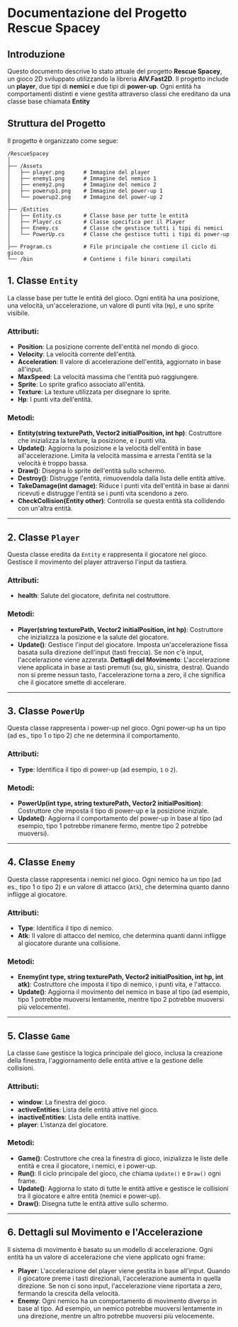 ﻿# Documentazione del Progetto Rescue Spacey

## Introduzione

Questo documento descrive lo stato attuale del progetto **Rescue Spacey**, un gioco 2D sviluppato utilizzando la libreria **AIV.Fast2D**. Il progetto include un **player**, due tipi di **nemici** e due tipi di **power-up**. Ogni entità ha comportamenti distinti e viene gestita attraverso classi che ereditano da una classe base chiamata **Entity**


## Struttura del Progetto

Il progetto è organizzato come segue:

```
/RescueSpacey
│
├── /Assets
│   ├── player.png      # Immagine del player
│   ├── enemy1.png      # Immagine del nemico 1
│   ├── enemy2.png      # Immagine del nemico 2
│   ├── powerup1.png    # Immagine del power-up 1
│   └── powerup2.png    # Immagine del power-up 2
│
├── /Entities
│   ├── Entity.cs       # Classe base per tutte le entità
│   ├── Player.cs       # Classe specifica per il Player
│   ├── Enemy.cs        # Classe che gestisce tutti i tipi di nemici
│   └── PowerUp.cs      # Classe che gestisce tutti i tipi di power-up
│
├── Program.cs          # File principale che contiene il ciclo di gioco
└── /bin                # Contiene i file binari compilati
```

## 1\. **Classe `Entity`**

La classe base per tutte le entità del gioco. Ogni entità ha una posizione, una velocità, un'accelerazione, un valore di punti vita (`Hp`), e uno sprite visibile.

### Attributi:

-   **Position**: La posizione corrente dell'entità nel mondo di gioco.
-   **Velocity**: La velocità corrente dell'entità.
-   **Acceleration**: Il valore di accelerazione dell'entità, aggiornato in base all'input.
-   **MaxSpeed**: La velocità massima che l'entità può raggiungere.
-   **Sprite**: Lo sprite grafico associato all'entità.
-   **Texture**: La texture utilizzata per disegnare lo sprite.
-   **Hp**: I punti vita dell'entità.

### Metodi:

-   **Entity(string texturePath, Vector2 initialPosition, int hp)**: Costruttore che inizializza la texture, la posizione, e i punti vita.
-   **Update()**: Aggiorna la posizione e la velocità dell'entità in base all'accelerazione. Limita la velocità massima e arresta l'entità se la velocità è troppo bassa.
-   **Draw()**: Disegna lo sprite dell'entità sullo schermo.
-   **Destroy()**: Distrugge l'entità, rimuovendola dalla lista delle entità attive.
-   **TakeDamage(int damage)**: Riduce i punti vita dell'entità in base ai danni ricevuti e distrugge l'entità se i punti vita scendono a zero.
-   **CheckCollision(Entity other)**: Controlla se questa entità sta collidendo con un'altra entità.
* * *

## 2\. **Classe `Player`**

Questa classe eredita da `Entity` e rappresenta il giocatore nel gioco. Gestisce il movimento del player attraverso l'input da tastiera.

### Attributi:

-   **health**: Salute del giocatore, definita nel costruttore.

### Metodi:

-   **Player(string texturePath, Vector2 initialPosition, int hp)**: Costruttore che inizializza la posizione e la salute del giocatore.
-   **Update()**: Gestisce l'input del giocatore. Imposta un'accelerazione fissa basata sulla direzione dell'input (tasti freccia). Se non c'è input, l'accelerazione viene azzerata.
**Dettagli del Movimento**: L'accelerazione viene applicata in base ai tasti premuti (su, giù, sinistra, destra). Quando non si preme nessun tasto, l'accelerazione torna a zero, il che significa che il giocatore smette di accelerare.

* * *

## 3\. **Classe `PowerUp`**

Questa classe rappresenta i power-up nel gioco. Ogni power-up ha un tipo (ad es., tipo 1 o tipo 2) che ne determina il comportamento.

### Attributi:

-   **Type**: Identifica il tipo di power-up (ad esempio, `1` o `2`).

### Metodi:

-   **PowerUp(int type, string texturePath, Vector2 initialPosition)**: Costruttore che imposta il tipo di power-up e la posizione iniziale.
-   **Update()**: Aggiorna il comportamento del power-up in base al tipo (ad esempio, tipo 1 potrebbe rimanere fermo, mentre tipo 2 potrebbe muoversi).
* * *

## 4\. **Classe `Enemy`**

Questa classe rappresenta i nemici nel gioco. Ogni nemico ha un tipo (ad es., tipo 1 o tipo 2) e un valore di attacco (`Atk`), che determina quanto danno infligge al giocatore.

### Attributi:

-   **Type**: Identifica il tipo di nemico.
-   **Atk**: Il valore di attacco del nemico, che determina quanti danni infligge al giocatore durante una collisione.

### Metodi:

-   **Enemy(int type, string texturePath, Vector2 initialPosition, int hp, int atk)**: Costruttore che imposta il tipo di nemico, i punti vita, e l'attacco.
-   **Update()**: Aggiorna il movimento del nemico in base al tipo (ad esempio, tipo 1 potrebbe muoversi lentamente, mentre tipo 2 potrebbe muoversi più velocemente).
* * *

## 5\. **Classe `Game`**

La classe `Game` gestisce la logica principale del gioco, inclusa la creazione della finestra, l'aggiornamento delle entità attive e la gestione delle collisioni.

### Attributi:

-   **window**: La finestra del gioco.
-   **activeEntities**: Lista delle entità attive nel gioco.
-   **inactiveEntities**: Lista delle entità inattive.
-   **player**: L'istanza del giocatore.

### Metodi:

-   **Game()**: Costruttore che crea la finestra di gioco, inizializza le liste delle entità e crea il giocatore, i nemici, e i power-up.
-   **Run()**: Il ciclo principale del gioco, che chiama `Update()` e `Draw()` ogni frame.
-   **Update()**: Aggiorna lo stato di tutte le entità attive e gestisce le collisioni tra il giocatore e altre entità (nemici e power-up).
-   **Draw()**: Disegna tutte le entità attive sullo schermo.
* * *

## 6\. **Dettagli sul Movimento e l'Accelerazione**

Il sistema di movimento è basato su un modello di accelerazione. Ogni entità ha un valore di accelerazione che viene applicato ogni frame:

-   **Player**: L'accelerazione del player viene gestita in base all'input. Quando il giocatore preme i tasti direzionali, l'accelerazione aumenta in quella direzione. Se non ci sono input, l'accelerazione viene riportata a zero, fermando la crescita della velocità.
-   **Enemy**: Ogni nemico ha un comportamento di movimento diverso in base al tipo. Ad esempio, un nemico potrebbe muoversi lentamente in una direzione, mentre un altro potrebbe muoversi più velocemente.
